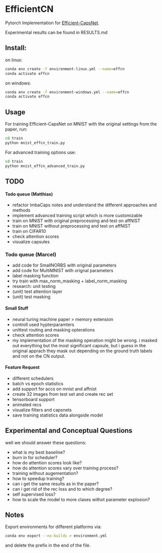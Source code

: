 # EfficientCN
Pytorch Implementation for [Efficient-CapsNet](https://arxiv.org/abs/2101.12491).

Experimental results can be found in RESULTS.md

## Install:

on linux:
```sh
conda env create -f environment-linux.yml --name=effcn
conda activate effcn
```

on windows:
```sh
conda env create -f environment-windows.yml --name=effcn
conda activate effcn
```


## Usage

For training Efficient-CapsNet on MNIST with the original settings from the paper, run:
```sh
cd train
python mnist_effcn_train.py
```

For advanced training options use:
```sh
cd train
python mnist_effcn_advanced_train.py
```

## TODO

#### Todo queue (Matthias)
- refactor ImbaCaps notes and understand the different approaches and methods
- implement advanced training script which is more customizable
- train on MNIST with original preprocessing and test on affNIST
- train on MNIST without preprocessing and test on affNIST
- train on CIFAR10
- check attention scores
- visualize capsules

### Todo queue (Marcel)
- add code for SmallNORBS with original parameters
- add code for MultiMNIST with orignal parameters
- label masking function
- try train with max_norm_masking + label_norm_masking
- research: unit testing
- (unit) test attention layer
- (unit) test masking

#### Small Stuff
- neural turing machine paper > memory extension
- controll used hypterparamters 
- unittest routing and masking opterations
- check attention scores
- my implementation of the masking operation might be wrong. i masked out everything but the most significant capsule, but i guess in the original apprach they mask out depending on the ground truth labels and not on the CN output.

#### Feature Request
- different schedulers
- batch vs epoch statistics
- add support for accs on mnist and affnist
- create 32 images from test set and create rec set
- tensorboard support
- animated recs
- visualize filters and capsnets
- save training statistics data alongside model

## Experimental and Conceptual Questions
well we should answer these questions:
- what is my best baseline?
- burn in for scheduler?
- how do attention scores look like?
- how do attention scores vary over training process?
- training without augementation?
- how to speedup training?
- can i get the same results as in the paper?
- can i get rid of the rec loss and to which degree?
- self supervised loss?
- how to scale the model to more clases withot parameter explosion?

## Notes

Export environments for different platforms via:

```sh
conda env export --no-builds > environment.yml
```

and delete the prefix in the end of the file.